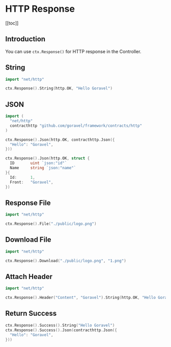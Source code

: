 # HTTP Response

[[toc]]

## Introduction

You can use `ctx.Response()` for HTTP response in the Controller.

## String

```go
import "net/http"

ctx.Response().String(http.OK, "Hello Goravel")
```

## JSON

```go
import (
  "net/http"
  contracthttp "github.com/goravel/framework/contracts/http"
)

ctx.Response().Json(http.OK, contracthttp.Json({
  "Hello": "Goravel",
}))

ctx.Response().Json(http.OK, struct {
  ID       uint `json:"id"`
  Name     string `json:"name"`
}{
  Id:      1,
  Front:   "Goravel",
})
```

## Response File

```go
import "net/http"

ctx.Response().File("./public/logo.png")
```

## Download File

```go
import "net/http"

ctx.Response().Download("./public/logo.png", "1.png")
```

## Attach Header

```go
import "net/http"

ctx.Response().Header("Content", "Goravel").String(http.OK, "Hello Goravel")
```

## Return Success

```go
ctx.Response().Success().String("Hello Goravel")
ctx.Response().Success().Json(contracthttp.Json({
  "Hello": "Goravel",
}))
```

